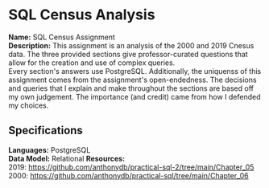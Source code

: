# SQL Census Analysis


**Name:** SQL Census Assignment  
**Description:** This assignment is an analysis of the 2000 and 2019 Cnesus data. The three provided sections give professor-curated questions that allow for the creation and use of complex queries.  
Every section's answers use PostgreSQL. Additionally, the uniquenss of this assignment comes from the assignment's open-endedness. The decisions and queries that I explain and make throughout the sections are based off my own judgement. The importance (and credit) came from how I defended my choices.  


## Specifications
**Languages:** PostgreSQL  
**Data Model:** Relational
**Resources:**  
2019: https://github.com/anthonydb/practical-sql-2/tree/main/Chapter_05  
2000: https://github.com/anthonydb/practical-sql/tree/main/Chapter_06  
